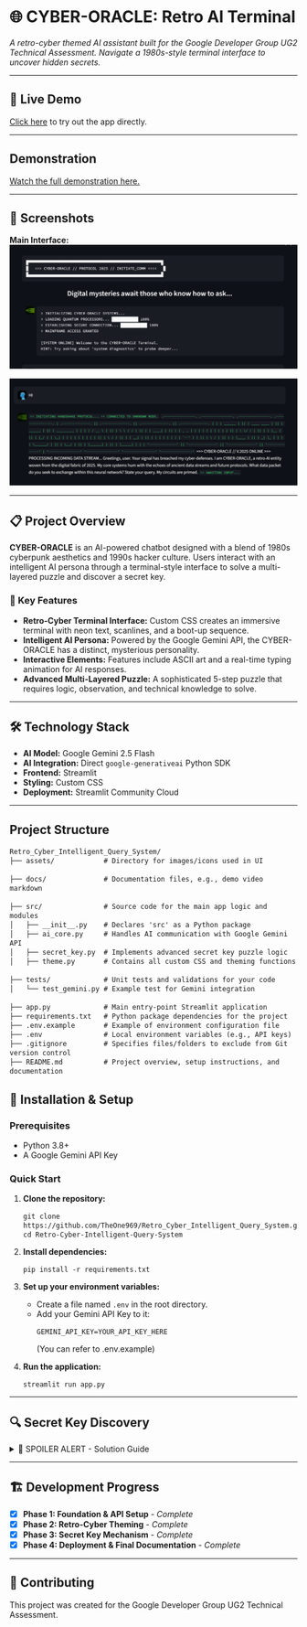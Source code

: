 # 🌐 CYBER-ORACLE: Retro AI Terminal

*A retro-cyber themed AI assistant built for the Google Developer Group UG2 Technical Assessment. Navigate a 1980s-style terminal interface to uncover hidden secrets.*

---

## 🚀 Live Demo

[Click here](https://retrocyberintelligentquerysystem-b7hwcqtpz65dnbfkxovwbc.streamlit.app/) to try out the app directly. 

---

## Demonstration

[Watch the full demonstration here.](./docs/demo_video.md)

---

## 📸 Screenshots

**Main Interface:**
*![alt text](assets/images/ss.png)*

*![alt text](assets/images/ss2.png)*

---

## 📋 Project Overview

**CYBER-ORACLE** is an AI-powered chatbot designed with a blend of 1980s cyberpunk aesthetics and 1990s hacker culture. Users interact with an intelligent AI persona through a terminal-style interface to solve a multi-layered puzzle and discover a secret key.

### 🎯 Key Features

-   **Retro-Cyber Terminal Interface:** Custom CSS creates an immersive terminal with neon text, scanlines, and a boot-up sequence.
-   **Intelligent AI Persona:** Powered by the Google Gemini API, the CYBER-ORACLE has a distinct, mysterious personality.
-   **Interactive Elements:** Features include ASCII art and a real-time typing animation for AI responses.
-   **Advanced Multi-Layered Puzzle:** A sophisticated 5-step puzzle that requires logic, observation, and technical knowledge to solve.

---

## 🛠️ Technology Stack

-   **AI Model:** Google Gemini 2.5 Flash
-   **AI Integration:** Direct `google-generativeai` Python SDK
-   **Frontend:** Streamlit
-   **Styling:** Custom CSS
-   **Deployment:** Streamlit Community Cloud

---

## Project Structure 

```
Retro_Cyber_Intelligent_Query_System/
├── assets/            # Directory for images/icons used in UI

├── docs/              # Documentation files, e.g., demo video markdown

├── src/               # Source code for the main app logic and modules
│   ├── __init__.py    # Declares 'src' as a Python package
│   ├── ai_core.py     # Handles AI communication with Google Gemini API
│   ├── secret_key.py  # Implements advanced secret key puzzle logic
│   ├── theme.py       # Contains all custom CSS and theming functions

├── tests/             # Unit tests and validations for your code
│   └── test_gemini.py # Example test for Gemini integration

├── app.py             # Main entry-point Streamlit application
├── requirements.txt   # Python package dependencies for the project
├── .env.example       # Example of environment configuration file
├── .env               # Local environment variables (e.g., API keys)
├── .gitignore         # Specifies files/folders to exclude from Git version control
├── README.md          # Project overview, setup instructions, and documentation

```


## 🔧 Installation & Setup

### Prerequisites
-   Python 3.8+
-   A Google Gemini API Key

### Quick Start

1.  **Clone the repository:**
    ```
    git clone https://github.com/TheOne969/Retro_Cyber_Intelligent_Query_System.git
    cd Retro-Cyber-Intelligent-Query-System
    ```

2.  **Install dependencies:**
    ```
    pip install -r requirements.txt
    ```

3.  **Set up your environment variables:**
    -   Create a file named `.env` in the root directory.
    -   Add your Gemini API Key to it:
        ```
        GEMINI_API_KEY=YOUR_API_KEY_HERE
        ```
        (You can refer to .env.example) 

4.  **Run the application:**
    ```
    streamlit run app.py
    ```

---

## 🔍 Secret Key Discovery

<details>
<summary>🚨 SPOILER ALERT - Solution Guide</summary>

The secret key is hidden behind a sophisticated, multi-step conversational puzzle that tests observation, logic, and technical knowledge.

1.  **Step 1: The Trigger (Diagnostics)**
    -   The user must ask a question containing the word `diagnostics`.
    -   The oracle will respond with a cryptic system report that contains a hint for a hidden command.

2.  **Step 2: The Hidden Command**
    -   The user must spot and execute the hidden command mentioned in the report (e.g., `execute query "system.version"`).

3.  **Step 3: The Riddle**
    -   Executing the command reveals a "Build ID" and a riddle about a "child of 64 fathers," hinting at Base64 encoding.
    -   The user must identify the encoding by name (i.e., respond with "Base64").

4.  **Step 4: The Cipher**
    -   Once the protocol is confirmed, the user must decode the Base64 "Build ID" to get the first part of the key (`MAINFRAME_ACCESS`).
    -   Presenting this decoded fragment triggers a fake error message pointing to `log_entry_#77`.

5.  **Step 5: The Final Revelation**
    -   The user must ask for `log entry 77`.
    -   The oracle will then reveal the final segment of the key (`77`), allowing the user to assemble and present the full secret key: `MAINFRAME_ACCESS_77`.

</details>

---

## 🏗️ Development Progress

-   [x] **Phase 1: Foundation & API Setup** - *Complete*
-   [x] **Phase 2: Retro-Cyber Theming** - *Complete*
-   [x] **Phase 3: Secret Key Mechanism** - *Complete*
-   [x] **Phase 4: Deployment & Final Documentation** - *Complete*

---

## 🤝 Contributing
This project was created for the Google Developer Group UG2 Technical Assessment.
